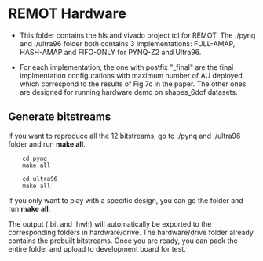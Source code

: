 # REMOT Hardware
- This folder contains the hls and vivado project tcl for REMOT. The ./pynq and ./ultra96 folder both contains 3 implementations: FULL-AMAP, HASH-AMAP and FIFO-ONLY for PYNQ-Z2 and Ultra96. 

- For each implementation, the one with postfix "_final" are the final implmentation configurations with maximum number of AU deployed, which correspond to the results of Fig.7c in the paper. The other ones are designed for running hardware demo on shapes_6dof datasets. 

## Generate bitstreams 

If you want to reproduce all the 12 bitstreams, go to ./pynq and ./ultra96 folder and run **make all**.

```
    cd pynq
    make all

    cd ultra96
    make all
```

If you only want to play with a specific design, you can go the folder and run **make all**.

The output (.bit and .hwh) will automatically be exported to the corresponding folders in hardware/drive. The hardware/drive folder already contains the prebuilt bitstreams. Once you are ready, you can pack the entire folder and upload to development board for test.  